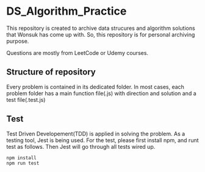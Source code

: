 # DS_Algorithm_Practice
This repository is created to archive data strucures and algorithm solutions that Wonsuk has come up with.
So, this repository is for personal archiving purpose. 

Questions are mostly from LeetCode or Udemy courses. 

## Structure of repository
Every problem is contained in its dedicated folder. 
In most cases, each problem folder has a main function file(.js) with direction and solution and a test file(.test.js)

## Test
Test Driven Developement(TDD) is applied in solving the problem. 
As a testing tool, Jest is being used. 
For the test, please first install npm, and runt test as follows. 
Then Jest will go through all tests wired up.

```
npm install
npm run test
```
